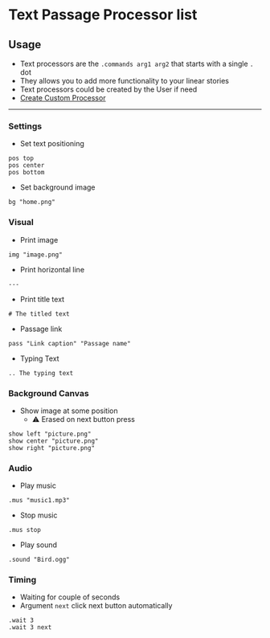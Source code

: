 # Text Passage Processor list

## Usage
* Text processors are the `.commands arg1 arg2` that starts with a single `.` dot
* They allows you to add more functionality to your linear stories
* Text processors could be created by the User if need
* [Create Custom Processor](TextPassageCreateProcessors.md)

---


### Settings
* Set text positioning
```
pos top
pos center
pos bottom
```

* Set background image
```
bg "home.png"
```

### Visual
* Print image
```
img "image.png"
```

* Print horizontal line
```
---
```

* Print title text
```
# The titled text
```

* Passage link
```
pass "Link caption" "Passage name"
```

* Typing Text
```
.. The typing text
```


### Background Canvas
* Show image at some position
	* ⚠️ Erased on next button press
```
show left "picture.png"
show center "picture.png"
show right "picture.png"
```


### Audio
* Play music
```
.mus "music1.mp3"
```

* Stop music
```
.mus stop
```

* Play sound
```
.sound "Bird.ogg"
```



### Timing
* Waiting for couple of seconds
* Argument `next` click next button automatically
```
.wait 3
.wait 3 next
```